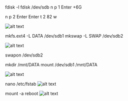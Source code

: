 fdisk -l
fdisk /dev/sdb
n
p
1
Enter
+6G

n
p
2
Enter
Enter
t
2
82
w

![alt text](image.png)

mkfs.ext4 -L DATA /dev/sdb1
mkswap -L SWAP /dev/sdb2

![alt text](image-1.png)

swapon /dev/sdb2

mkdir /mnt/DATA
mount /dev/sdb1 /mnt/DATA

![alt text](image-2.png)

nano /etc/fstab
![alt text](image-3.png)

mount -a
reboot
![alt text](<Capture d'écran 2024-03-29 111940.png>)